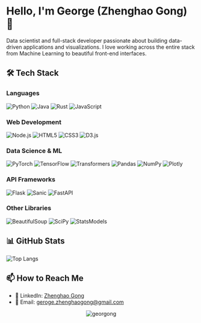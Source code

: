 # Hello, I'm George (Zhenghao Gong) 👋 

Data scientist and full-stack developer passionate about building data-driven applications and visualizations. I love working across the entire stack from Machine Learning to beautiful front-end interfaces.

## 🛠️ Tech Stack

### Languages
![Python](https://img.shields.io/badge/Python-3776AB?style=for-the-badge&logo=python&logoColor=white)
![Java](https://img.shields.io/badge/Java-ED8B00?style=for-the-badge&logo=openjdk&logoColor=white)
![Rust](https://img.shields.io/badge/Rust-000000?style=for-the-badge&logo=rust&logoColor=white)
![JavaScript](https://img.shields.io/badge/JavaScript-F7DF1E?style=for-the-badge&logo=javascript&logoColor=black)

### Web Development
![Node.js](https://img.shields.io/badge/Node.js-339933?style=for-the-badge&logo=nodedotjs&logoColor=white)
![HTML5](https://img.shields.io/badge/HTML5-E34F26?style=for-the-badge&logo=html5&logoColor=white)
![CSS3](https://img.shields.io/badge/CSS3-1572B6?style=for-the-badge&logo=css3&logoColor=white)
![D3.js](https://img.shields.io/badge/D3.js-F9A03C?style=for-the-badge&logo=d3dotjs&logoColor=white)

### Data Science & ML
![PyTorch](https://img.shields.io/badge/PyTorch-EE4C2C?style=for-the-badge&logo=pytorch&logoColor=white)
![TensorFlow](https://img.shields.io/badge/TensorFlow-FF6F00?style=for-the-badge&logo=tensorflow&logoColor=white)
![Transformers](https://img.shields.io/badge/Transformers-FFA500?style=for-the-badge&logo=pytorch-lightning&logoColor=white)
![Pandas](https://img.shields.io/badge/Pandas-150458?style=for-the-badge&logo=pandas&logoColor=white)
![NumPy](https://img.shields.io/badge/NumPy-013243?style=for-the-badge&logo=numpy&logoColor=white)
![Plotly](https://img.shields.io/badge/Plotly-3F4F75?style=for-the-badge&logo=plotly&logoColor=white)

### API Frameworks
![Flask](https://img.shields.io/badge/Flask-000000?style=flat&logo=flask&logoColor=white)
![Sanic](https://img.shields.io/badge/Sanic-00B3E6?style=flat&logo=python&logoColor=white)
![FastAPI](https://img.shields.io/badge/FastAPI-005571?style=flat&logo=fastapi&logoColor=white)

### Other Libraries
![BeautifulSoup](https://img.shields.io/badge/Beautiful_Soup-4AB897?style=for-the-badge)
![SciPy](https://img.shields.io/badge/SciPy-8CAAE6?style=for-the-badge&logo=scipy&logoColor=white)
![StatsModels](https://img.shields.io/badge/StatsModels-3E4349?style=for-the-badge)

## 📊 GitHub Stats

![Top Langs](https://github-readme-stats.vercel.app/api/top-langs/?username=georgong&layout=compact&theme=radical)

## 📫 How to Reach Me

- 💼 LinkedIn: [Zhenghao Gong](https://www.linkedin.com/in/zhenghaogong)
- 📧 Email: geroge.zhenghaogong@gmail.com

<p align="center">
  <img src="https://komarev.com/ghpvc/?username=georgong&label=Profile%20views&color=0e75b6&style=flat" alt="georgong" /> 
</p>
